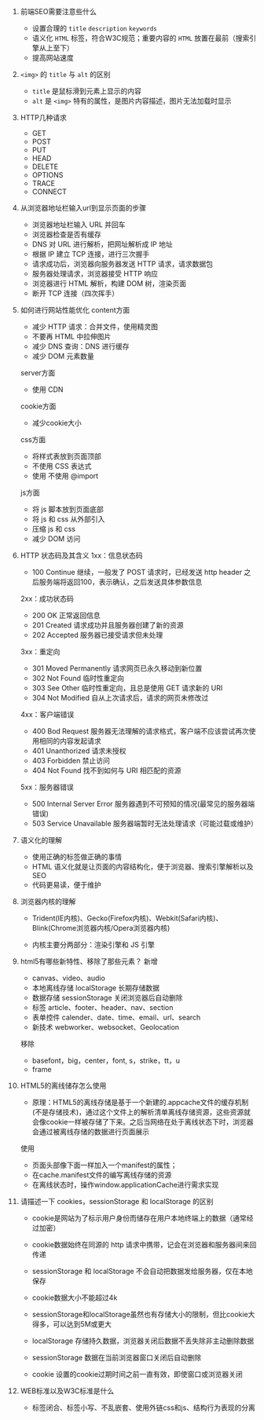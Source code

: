 1. 前端SEO需要注意些什么
    + 设置合理的 `title` `description` `keywords`
    + 语义化 `HTML` 标签，符合W3C规范；重要内容的 `HTML` 放置在最前（搜索引擎从上至下）
    + 提高网站速度

2. `<img>` 的 `title` 与 `alt` 的区别
    + `title` 是鼠标滑到元素上显示的内容
    + `alt` 是 `<img>` 特有的属性，是图片内容描述，图片无法加载时显示

3. HTTP几种请求
    + GET
    + POST
    + PUT
    + HEAD
    + DELETE
    + OPTIONS
    + TRACE
    + CONNECT

4. 从浏览器地址栏输入url到显示页面的步骤
    + 浏览器地址栏输入 URL 并回车
    + 浏览器检查是否有缓存
    + DNS 对 URL 进行解析，把网址解析成 IP 地址
    + 根据 IP 建立 TCP 连接，进行三次握手
    + 请求成功后，浏览器向服务器发送 HTTP 请求，请求数据包
    + 服务器处理请求，浏览器接受 HTTP 响应
    + 浏览器进行 HTML 解析，构建 DOM 树，渲染页面
    + 断开 TCP 连接（四次挥手）

5. 如何进行网站性能优化
    content方面
    + 减少 HTTP 请求：合并文件，使用精灵图
    + 不要再 HTML 中拉伸图片
    + 减少 DNS 查询：DNS 进行缓存
    + 减少 DOM 元素数量

    server方面
    + 使用 CDN

    cookie方面
    + 减少cookie大小

    css方面
    + 将样式表放到页面顶部
    + 不使用 CSS 表达式
    + 使用 <link> 不使用 @import

    js方面
    + 将 js 脚本放到页面底部
    + 将 js 和 css 从外部引入
    + 压缩 js 和 css
    + 减少 DOM 访问

6. HTTP 状态码及其含义
    1xx：信息状态码
    + 100 Continue 继续，一般发了 POST 请求时，已经发送 http header 之后服务端将返回100，表示确认，之后发送具体参数信息

    2xx：成功状态码
    + 200 OK 正常返回信息
    + 201 Created 请求成功并且服务器创建了新的资源
    + 202 Accepted 服务器已接受请求但未处理

    3xx：重定向
    + 301 Moved Permanently 请求网页已永久移动到新位置
    + 302 Not Found 临时性重定向
    + 303 See Other 临时性重定向，且总是使用 GET 请求新的 URI
    + 304 Not Modified 自从上次请求后，请求的网页未修改过

    4xx：客户端错误
    + 400 Bod Request 服务器无法理解的请求格式，客户端不应该尝试再次使用相同的内容发起请求
    + 401 Unanthorized 请求未授权
    + 403 Forbidden 禁止访问
    + 404 Not Found 找不到如何与 URI 相匹配的资源

    5xx：服务器错误
    + 500 Internal Server Error 服务器遇到不可预知的情况(最常见的服务器端错误)
    + 503 Service Unavailable 服务器端暂时无法处理请求（可能过载或维护）

7. 语义化的理解
    + 使用正确的标签做正确的事情
    + HTML 语义化就是让页面的内容结构化，便于浏览器、搜索引擎解析以及SEO
    + 代码更易读，便于维护
8. 浏览器内核的理解
    + Trident(IE内核)、Gecko(Firefox内核)、Webkit(Safari内核)、Blink(Chrome浏览器内核/Opera浏览器内核)

    + 内核主要分两部分：渲染引擎和 JS 引擎

9. html5有哪些新特性、移除了那些元素？
    新增
    + canvas、video、audio
    + 本地离线存储 localStorage 长期存储数据
    + 数据存储 sessionStorage 关闭浏览器后自动删除
    + 标签 article、footer、header、nav、section
    + 表单控件 calender、date、time、email、url、search
    + 新技术 webworker、websocket、Geolocation

    移除
    + basefont，big，center，font, s，strike，tt，u
    + frame

10. HTML5的离线储存怎么使用
    + 原理：HTML5的离线存储是基于一个新建的.appcache文件的缓存机制(不是存储技术)，通过这个文件上的解析清单离线存储资源，这些资源就会像cookie一样被存储了下来。之后当网络在处于离线状态下时，浏览器会通过被离线存储的数据进行页面展示
    
    使用
    + 页面头部像下面一样加入一个manifest的属性；
    + 在cache.manifest文件的编写离线存储的资源
    + 在离线状态时，操作window.applicationCache进行需求实现

11. 请描述一下 cookies，sessionStorage 和 localStorage 的区别
    + cookie是网站为了标示用户身份而储存在用户本地终端上的数据（通常经过加密）
    + cookie数据始终在同源的 http 请求中携带，记会在浏览器和服务器间来回传递
    + sessionStorage 和 localStorage 不会自动把数据发给服务器，仅在本地保存

    + cookie数据大小不能超过4k
    + sessionStorage和localStorage虽然也有存储大小的限制，但比cookie大得多，可以达到5M或更大

    + localStorage 存储持久数据，浏览器关闭后数据不丢失除非主动删除数据
    + sessionStorage 数据在当前浏览器窗口关闭后自动删除
    + cookie 设置的cookie过期时间之前一直有效，即使窗口或浏览器关闭

13. WEB标准以及W3C标准是什么
    + 标签闭合、标签小写、不乱嵌套、使用外链css和js、结构行为表现的分离




